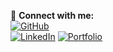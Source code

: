 🔗 **Connect with me:**  
[![GitHub](https://img.shields.io/badge/GitHub-000000?style=for-the-badge&logo=github&logoColor=white)](https://github.com/qminh011002)  
[![LinkedIn](https://img.shields.io/badge/LinkedIn-0077B5?style=for-the-badge&logo=linkedin&logoColor=white)](https://www.linkedin.com/in/tran-quang-minh-520444214/)
[![Portfolio](https://img.shields.io/badge/Portfolio-000000?style=for-the-badge&logo=vercel&logoColor=white)](https://q-m.io.vn)  
